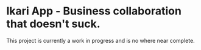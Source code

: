 # Ikari App - Business collaboration that doesn't suck. 

This project is currently a work in progress and is no where near complete.